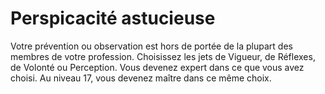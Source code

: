 # Perspicacité astucieuse

<p>Votre prévention ou observation est hors de portée de la plupart des membres de votre profession. Choisissez les jets de Vigueur, de Réflexes, de Volonté ou Perception. Vous devenez expert dans ce que vous avez choisi. Au niveau 17, vous devenez maître dans ce même choix.</p>